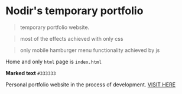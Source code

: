 # Nodir's temporary portfolio
> temporary portfolio website.

> most of the effects achieved with only css 

> only mobile hamburger menu functionality achieved by js 


Home and only ``` html ``` page is `index.html`


**Marked text**
`#333333`


Personal portfolio website in the process of development. <a href="https://nodir-any.github.io/NodIr/">VISIT HERE</a>

